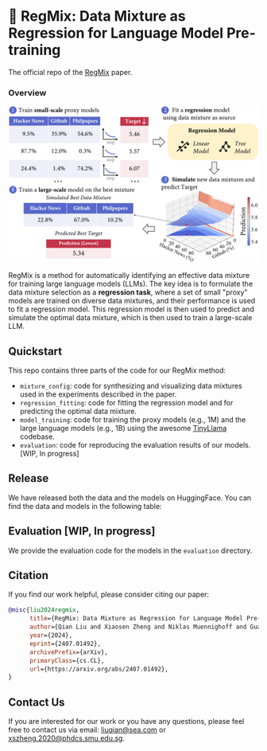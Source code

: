 # 🧬 RegMix: Data Mixture as Regression for Language Model Pre-training

The official repo of the [RegMix](https://huggingface.co/papers/2407.01492) paper.

### Overview

![RegMix](misc/method_figure.png)

RegMix is a method for automatically identifying an effective data mixture for training large language models (LLMs). The key idea is to formulate the data mixture selection as a **regression task**, where a set of small "proxy" models are trained on diverse data mixtures, and their performance is used to fit a regression model. This regression model is then used to predict and simulate the optimal data mixture, which is then used to train a large-scale LLM.

## Quickstart

This repo contains three parts of the code for our RegMix method:

- `mixture_config`: code for synthesizing and visualizing data mixtures used in the experiments described in the paper.
- `regression_fitting`: code for fitting the regression model and for predicting the optimal data mixture.
- `model_training`: code for training the proxy models (e.g., 1M) and the large language models (e.g., 1B) using the awesome [TinyLlama](https://github.com/jzhang38/TinyLlama) codebase.
- `evaluation`: code for reproducing the evaluation results of our models. [WIP, In progress]

## Release

We have released both the data and the models on HuggingFace. You can find the data and models in the following table:


## Evaluation [WIP, In progress]

We provide the evaluation code for the models in the `evaluation` directory.

## Citation

If you find our work helpful, please consider citing our paper:

```bibtex
@misc{liu2024regmix,
      title={RegMix: Data Mixture as Regression for Language Model Pre-training}, 
      author={Qian Liu and Xiaosen Zheng and Niklas Muennighoff and Guangtao Zeng and Longxu Dou and Tianyu Pang and Jing Jiang and Min Lin},
      year={2024},
      eprint={2407.01492},
      archivePrefix={arXiv},
      primaryClass={cs.CL},
      url={https://arxiv.org/abs/2407.01492}, 
}
```

## Contact Us

If you are interested for our work or you have any questions, please feel free to contact us via email: liuqian@sea.com or xszheng.2020@phdcs.smu.edu.sg.